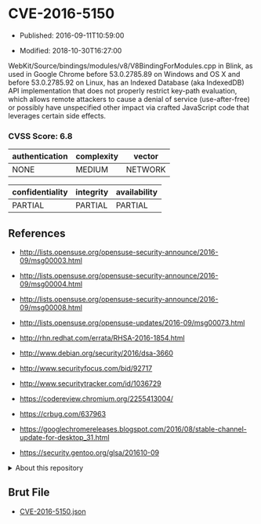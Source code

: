 # CVE-2016-5150

- Published: 2016-09-11T10:59:00

- Modified: 2018-10-30T16:27:00

WebKit/Source/bindings/modules/v8/V8BindingForModules.cpp in Blink, as used in Google Chrome before 53.0.2785.89 on Windows and OS X and before 53.0.2785.92 on Linux, has an Indexed Database (aka IndexedDB) API implementation that does not properly restrict key-path evaluation, which allows remote attackers to cause a denial of service (use-after-free) or possibly have unspecified other impact via crafted JavaScript code that leverages certain side effects.

### CVSS Score: **6.8**

| authentication | complexity | vector |
| --- | --- | --- |
| NONE | MEDIUM | NETWORK |

| confidentiality | integrity | availability |
| --- | --- | --- |
| PARTIAL | PARTIAL | PARTIAL |

## References

* http://lists.opensuse.org/opensuse-security-announce/2016-09/msg00003.html

* http://lists.opensuse.org/opensuse-security-announce/2016-09/msg00004.html

* http://lists.opensuse.org/opensuse-security-announce/2016-09/msg00008.html

* http://lists.opensuse.org/opensuse-updates/2016-09/msg00073.html

* http://rhn.redhat.com/errata/RHSA-2016-1854.html

* http://www.debian.org/security/2016/dsa-3660

* http://www.securityfocus.com/bid/92717

* http://www.securitytracker.com/id/1036729

* https://codereview.chromium.org/2255413004/

* https://crbug.com/637963

* https://googlechromereleases.blogspot.com/2016/08/stable-channel-update-for-desktop_31.html

* https://security.gentoo.org/glsa/201610-09

<details>
<summary>About this repository</summary> 

  This repository is part of the project [Live Hack CVE](https://github.com/Live-Hack-CVE). Main website can be found [www.live-hack.org](https://www.live-hack.org) 
  
  Made by [Sn0wAlice](https://github.com/Sn0wAlice) for the people that care about security and need to have a feed of the latest CVEs. Hope you enjoy it, don't forget to star the repo and follow me on [Twitter](https://twitter.com/Sn0wAlice) and [Github](https://github.com/Sn0wAlice). And that is my [personnal website](https://www.alice-snow.me/)

  - [Home Page](https://github.com/Live-Hack-CVE)
  - [Framework](https://github.com/Live-Hack-CVE/cve-framework)
  - [CVE database](https://github.com/Live-Hack-CVE/full_database)
  - [Changelog](https://github.com/Live-Hack-CVE/Changelog)
</details>

## Brut File

* [CVE-2016-5150.json](https://raw.githubusercontent.com/Live-Hack-CVE/full_database/main/cves/2016/CVE-2016-5150.json)

